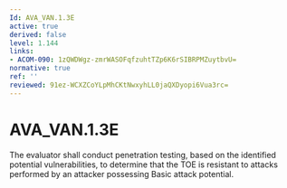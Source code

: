 ```yaml
---
Id: AVA_VAN.1.3E
active: true
derived: false
level: 1.144
links:
- ACOM-090: 1zQWDWgz-zmrWASOFqfzuhtTZp6K6rSIBRPMZuytbvU=
normative: true
ref: ''
reviewed: 91ez-WCXZCoYLpMhCKtNwxyhLL0jaQXDyopi6Vua3rc=
---
```


# AVA_VAN.1.3E

The evaluator shall conduct penetration testing, based on the identified potential vulnerabilities, to determine that the TOE is resistant to attacks performed by an attacker possessing Basic attack potential.